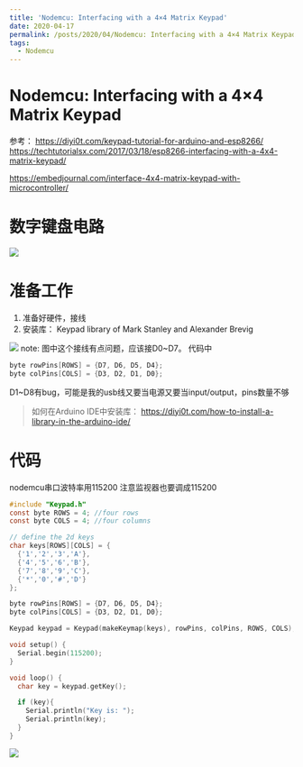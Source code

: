 ```yaml
---
title: 'Nodemcu: Interfacing with a 4×4 Matrix Keypad'
date: 2020-04-17
permalink: /posts/2020/04/Nodemcu: Interfacing with a 4×4 Matrix Keypad/
tags:
  - Nodemcu
---
```


# Nodemcu: Interfacing with a 4×4 Matrix Keypad

参考：
https://diyi0t.com/keypad-tutorial-for-arduino-and-esp8266/
https://techtutorialsx.com/2017/03/18/esp8266-interfacing-with-a-4x4-matrix-keypad/

https://embedjournal.com/interface-4x4-matrix-keypad-with-microcontroller/

# 数字键盘电路

![](https://i.imgur.com/uvUNVSx.png)

# 准备工作
1. 准备好硬件，接线
1. 安装库： Keypad library of Mark Stanley and Alexander Brevig 

![](https://i.imgur.com/ZuSsNH5.png)
note: 图中这个接线有点问题，应该接D0~D7。
代码中
```C
byte rowPins[ROWS] = {D7, D6, D5, D4}; 
byte colPins[COLS] = {D3, D2, D1, D0}; 
```
D1~D8有bug，可能是我的usb线又要当电源又要当input/output，pins数量不够

> 如何在Arduino IDE中安装库：
https://diyi0t.com/how-to-install-a-library-in-the-arduino-ide/

# 代码
nodemcu串口波特率用115200
注意监视器也要调成115200

```C
#include "Keypad.h"
const byte ROWS = 4; //four rows
const byte COLS = 4; //four columns

// define the 2d keys
char keys[ROWS][COLS] = {
  {'1','2','3','A'},
  {'4','5','6','B'},
  {'7','8','9','C'},
  {'*','0','#','D'}
};

byte rowPins[ROWS] = {D7, D6, D5, D4}; 
byte colPins[COLS] = {D3, D2, D1, D0}; 

Keypad keypad = Keypad(makeKeymap(keys), rowPins, colPins, ROWS, COLS);

void setup() {
  Serial.begin(115200);
}

void loop() {
  char key = keypad.getKey();

  if (key){
    Serial.println("Key is: ");
    Serial.println(key);
  }
}
```

![](https://i.imgur.com/Ld9rhob.png)



